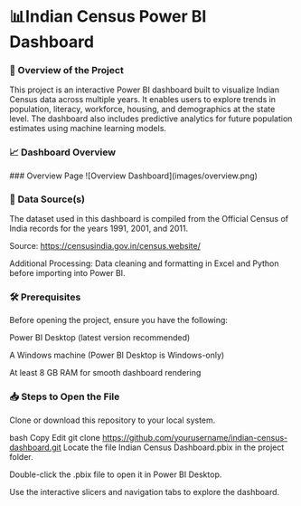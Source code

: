  <h1><b>📊Indian Census Power BI Dashboard</b></h1>

<h3><b>📌 Overview of the Project</b></h3>
This project is an interactive Power BI dashboard built to visualize Indian Census data across multiple years.
It enables users to explore trends in population, literacy, workforce, housing, and demographics at the state level.
The dashboard also includes predictive analytics for future population estimates using machine learning models.

<h3><b>📈 Dashboard Overview </b></h3>
### Overview Page
![Overview Dashboard](images/overview.png)

<h3><b>📂 Data Source(s)</b></h3>

The dataset used in this dashboard is compiled from the Official Census of India records for the years 1991, 2001, and 2011.

Source: https://censusindia.gov.in/census.website/

Additional Processing: Data cleaning and formatting in Excel and Python before importing into Power BI.

<h3><b>🛠 Prerequisites</b></h3>

Before opening the project, ensure you have the following:

Power BI Desktop (latest version recommended)

A Windows machine (Power BI Desktop is Windows-only)

At least 8 GB RAM for smooth dashboard rendering

<h3><b>📥 Steps to Open the File</b></h3>

Clone or download this repository to your local system.

bash
Copy
Edit
git clone https://github.com/yourusername/indian-census-dashboard.git
Locate the file Indian Census Dashboard.pbix in the project folder.

Double-click the .pbix file to open it in Power BI Desktop.

Use the interactive slicers and navigation tabs to explore the dashboard.

